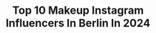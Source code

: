 ---
title: Top 10 Makeup Instagram Influencers In Berlin In 2024
description: >-
  Find top makeup Instagram influencers in Berlin in 2024. Most popular hashtags: #berlin #makeup #love #ootd.
platform: Instagram
hits: 305
text_top: Discover the top-rated Instagram accounts on inBeat.
text_bottom: Our database holds 305 Instagram influencers like this in Berlin, Germany for you to work with.
profiles:
  - username: "alexa_zeitel"
    fullname: >-
      𝘼𝙡𝙚𝙭𝙖. 𝓈𝒽ℯ/𝒽ℯ𝓇
    bio: >-
      •📍𝓒𝓸𝓵𝓸𝓰𝓷𝓮 /𝓑𝓮𝓻𝓵𝓲𝓷 /𝓛𝓸𝓷𝓭𝓸𝓷 • 💌 ~> 𝔻𝕞 𝕗𝕠𝕣 ℂ𝕠𝕝𝕝𝕒𝕓𝕠𝕣𝕒𝕥𝕚𝕠𝕟 𝕠𝕣 𝕧𝕚𝕒 𝔼-𝕄𝕒𝕚𝕝
    location: "Germany"
    followers: 134298
    engagement: 388
    commentsToLikes: 0.011021
    id: ck9wezlcymlmc0j78htdxxg5m
    verified: false
    hashtags: "#blackarm, #love, #regalrose, #stomachtattoo"
  - username: "newfacesbeauty"
    fullname: >-
      Pro MakeUp Artist&Hairstylist
    bio: >-
      ▫️ Work in Berlin|Dubai|Doha|Riyadh|Cairo ▫️ Salon : Brandenburgische Str.39 | 10707 Berlin ▫️ Tel. : +49 163 82 950 75📲
    location: "Germany"
    followers: 111723
    engagement: 287
    commentsToLikes: 0.035857
    id: ck6tid57y0hot0j71opsf47wy
    verified: false
    hashtags: "#cairomakeupartist, #berlinmakeupartist, #istanbul, #anastasiabeverlyhills"
  - username: "conn_ie_"
    fullname: >-
      🌬Connie
    bio: >-
      near Berlin
    location: "Germany"
    followers: 39182
    engagement: 143
    commentsToLikes: 0.173462
    id: ck6triltpz71a0j71np07aw92
    verified: false
    hashtags: "#weekend, #minimalism, #mermaidandme, #liebe"
  - username: "cestwijdane"
    fullname: >-
      
    bio: >-
      🦋
    location: "Germany"
    followers: 8172
    engagement: 432
    commentsToLikes: 0.064158
    id: ckaoyn9vfi7yy0i78ss3hd9yf
    verified: false
    hashtags: "#goodvibes, #fun, #summer, #happy"
  - username: "sammagehtsnochjunge"
    fullname: >-
      Sammy
    bio: >-
      🏳️‍🌈🍑 📍Köln ich bin einfach lustig (und stylisch und Soziologin 💅🏻✨)
    location: "Germany"
    followers: 63161
    engagement: 210
    commentsToLikes: 0.006626
    id: clmzuwpqc1bhf0j084k42mq1d
    verified: false
    hashtags: "#grwm, #sammagehtsnochjunge, #sammy, #reddit"
  - username: "verenavenus"
    fullname: >-
      Verena Venus
    bio: >-
      Berlin based catmom, hairstylist & content creator 🤍🖤 my links 👇🏻❤️‍🔥
    location: "Germany"
    followers: 90831
    engagement: 188
    commentsToLikes: 0.031361
    id: ck6u1ivvmlzwq0j71x8reyiuc
    verified: false
    hashtags: "#killstar, #tattoo, #blackandwhite, #wewearkillstar"
  - username: "sarahknappik"
    fullname: >-
      sarahknappik
    bio: >-
      Entertainer 🔸 Actor 🔸 Model 🔸 Singer 🔸 Mein neuer Song Nur an dich 🔻🔻🔻
    location: "Germany"
    followers: 53385
    engagement: 352
    commentsToLikes: 0.040162
    id: ck6ub7mmc7y4b0j71cdme4l7y
    verified: true
    hashtags: "#videooftheday, #picoftheday, #amazing, #babygirl"
  - username: "cubazitrone"
    fullname: >-
      Nicole
    bio: >-
      🇩🇪♥Model♥ 🇨🇺 *Nach(t)denkerin*Braunaugenzwerg* DD/HH/Leipzig/Berlin/Stuttgart TFP & Pay
    location: "Germany"
    followers: 4475
    engagement: 880
    commentsToLikes: 0.057644
    id: ck5q997629zpr0i11ys1gefnx
    verified: false
    hashtags: "#domorephotograher, #bnwportrait, #dresden, #fotodome"
  - username: "surfdietz"
    fullname: >-
      Ina Dietz
    bio: >-
      Newsanchor Sat1 Frühstücksfernsehen, Nachrichten RadioEins und INFORADIO (rbb), Familienmensch liebt auch 🏊🏻‍♀️+🚴🏻‍♀️+Nordseeinseln
    location: "Germany"
    followers: 27465
    engagement: 907
    commentsToLikes: 0.033564
    id: ck14lub6bwitv0i19zrtv0oj8
    verified: false
    hashtags: "#blessed, #masketragen, #friedrichshain, #newsanchor"
  - username: "rebecca.ku"
    fullname: >-
      Rebecca Kunikowski
    bio: >-
      🎥actress/model Maleficent 2 / Love - am Ende zählst du @bullsmanagement 🎬@marmulla_rudolph 🇬🇧@mediaartistsgroup 📸@mostwantedmodels_official
    location: "Germany"
    followers: 69863
    engagement: 430
    commentsToLikes: 0.030845
    id: ckap4jqj07odb0i78co87djgy
    verified: true
    hashtags: "#gewinnspiel, #agency, #makeup, #fitness"
---